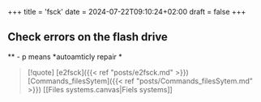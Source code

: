 +++
title = 'fsck'
date = 2024-07-22T09:10:24+02:00
draft = false
+++

## Check errors on the flash drive 
 ** - p means *autoamticly repair *
 
>[!quote]  [e2fsck]({{< ref "posts/e2fsck.md" >}}) [Commands_filesSytem]({{< ref "posts/Commands_filesSytem.md" >}}) [[Files systems.canvas|Fiels systems]]